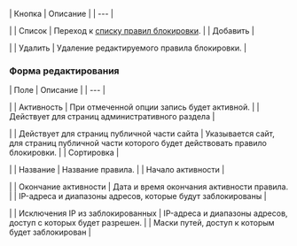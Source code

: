 | Кнопка | Описание |
| --- |

|
| Список | Переход к [списку правил блокировки](/user_help/settings/security/security_iprule_list.php). |
| Добавить |

|
| Удалить | Удаление редактируемого правила блокировки. |

### Форма редактирования

| Поле | Описание |
| --- |

|
| Активность | При отмеченной опции запись будет активной. |
| Действует для страниц административного раздела |

|
| Действует для страниц публичной части сайта | Указывается сайт, для страниц публичной части которого будет действовать правило блокировки. |
| Сортировка |

|
| Название | Название правила. |
| Начало активности |

|
| Окончание активности | Дата и время окончания активности правила. |
| IP-адреса и диапазоны адресов, которые будут заблокированы |

|
| Исключения IP из заблокированных | IP-адреса и диапазоны адресов, доступ с которых будет разрешен. |
| Маски путей, доступ к которым будет заблокирован |